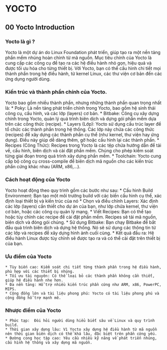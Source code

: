 # YOCTO
## 00 Yocto Introduction
### Yocto là gì ?
Yocto là một dự án do Linux Foundation phát triển, giúp tạo ra một nền tảng phần mềm nhúng hoàn chỉnh từ mã nguồn. Mục tiêu chính của Yocto là cung cấp các công cụ để tạo ra các hệ điều hành nhỏ gọn, hiệu quả và được tối ưu hóa cho từng thiết bị. Với Yocto, bạn có thể cấu hình chi tiết mọi thành phần trong hệ điều hành, từ kernel Linux, các thư viện cơ bản đến các ứng dụng người dùng.
### Kiến trúc và thành phần chính của Yocto.
Yocto bao gồm nhiều thành phần, nhưng những thành phần quan trọng nhất là:
    * Poky: Là nền tảng phát triển chính trong Yocto, bao gồm hệ sinh thái công cụ, cấu hình, và các lớp (layers) cơ bản.
    * Bitbake: Công cụ xây dựng chính trong Yocto, quản lý quá trình biên dịch và dựng gói phần mềm dựa trên các công thức (recipe).
    * Layers (Lớp): Yocto sử dụng cấu trúc layer để tổ chức các thành phần trong hệ thống. Các lớp này chứa các công thức (recipes) để xây dựng các thành phần cụ thể (như kernel, thư viện hay ứng dụng). Điều này giúp dễ dàng thêm, gỡ hoặc cấu hình lại các thành phần.
    * Recipes (Công Thức): Recipes trong Yocto là các tệp chứa hướng dẫn để tải về, cấu hình, biên dịch và cài đặt phần mềm. Chúng cho phép kiểm soát từng giai đoạn trong quá trình xây dựng phần mềm.
    * Toolchain: Yocto cung cấp bộ công cụ cross-compile để biên dịch mã nguồn cho các kiến trúc phần cứng khác nhau (ARM, x86,...).

### Cách hoạt động của Yocto 
Yocto hoạt động theo quy trình gồm các bước như sau: 
    * Cấu hình Build Environment: Bạn tạo một môi trường build với các biến cấu hình cụ thể, xác định loại thiết bị và kiến trúc của nó
    * Chọn và điều chỉnh Layers: Xác định các lớp (layers) cần thiết cho dự án của bạn, như lớp chứa kernel, thư viện cơ bản, hoặc các công cụ quản lý mạng.
    * Viết Recipes: Bạn có thể tạo hoặc tùy chỉnh các recipe để cài đặt phần mềm. Recipes sẽ tải mã nguồn, biên dịch và đóng gói chúng.
    * Sử dụng Bitbake: Bạn chạy Bitbake để bắt đầu quá trình biên dịch và dựng hệ thống. Nó sẽ sử dụng các thông tin từ các lớp và recipes để xây dựng hình ảnh cuối cùng.
    * Kết quả đầu ra: Hệ điều hành Linux được tùy chỉnh sẽ được tạo ra và có thể cài đặt trên thiết bị của bạn.

### Ưu điểm của Yocto
    * Tùy biến cao: Kiểm soát chi tiết từng thành phần trong hệ điều hành, phù hợp với các thiết bị nhúng.
    * Tối ưu tài nguyên: Có thể loại bỏ các thành phần không cần thiết, giúp hệ điều hành nhẹ hơn.
    * Đa nền tảng: Hỗ trợ nhiều kiến trúc phần cứng như ARM, x86, PowerPC, MIPS.
    * Cộng đồng lớn và tài liệu phong phú: Yocto có tài liệu phong phú và cộng đồng hỗ trợ mạnh mẽ.

### Nhược điểm của Yocto
    * Phức tạp:  Đòi hỏi người dùng hiểu biết sâu về Linux và quy trình build.
    * Thời gian xây dựng lâu: Vì Yocto xây dựng hệ điều hành từ mã nguồn nên thời gian biên dịch có thể khá lâu, đặc biệt trên phần cứng yếu.
    * Đường cong học tập cao: Yêu cầu nhiều kỹ năng về phát triển nhúng, cấu hình hệ thống và xây dựng mã nguồn.


